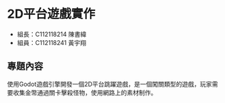 # 2D平台遊戲實作
* 組長：C112118214 陳書緯
* 組員：C112118241 黃宇翔
## 專題內容
使用Godot遊戲引擎開發一個2D平台跳躍遊戲，是一個闖關類型的遊戲，玩家需要收集金幣通過關卡擊殺怪物，使用網路上的素材制作。
